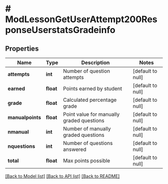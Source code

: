 # # ModLessonGetUserAttempt200ResponseUserstatsGradeinfo

## Properties

Name | Type | Description | Notes
------------ | ------------- | ------------- | -------------
**attempts** | **int** | Number of question attempts | [default to null]
**earned** | **float** | Points earned by student | [default to null]
**grade** | **float** | Calculated percentage grade | [default to null]
**manualpoints** | **float** | Point value for manually graded questions | [default to null]
**nmanual** | **int** | Number of manually graded questions | [default to null]
**nquestions** | **int** | Number of questions answered | [default to null]
**total** | **float** | Max points possible | [default to null]

[[Back to Model list]](../../README.md#models) [[Back to API list]](../../README.md#endpoints) [[Back to README]](../../README.md)
